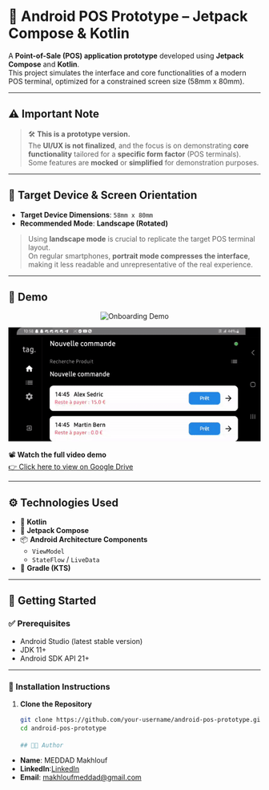 # 🧾 Android POS Prototype – Jetpack Compose & Kotlin

A **Point-of-Sale (POS) application prototype** developed using **Jetpack Compose** and **Kotlin**.  
This project simulates the interface and core functionalities of a modern POS terminal, optimized for a constrained screen size (58mm x 80mm).

---

## ⚠️ Important Note

> 🛠️ **This is a prototype version.**  
The **UI/UX is not finalized**, and the focus is on demonstrating **core functionality** tailored for a **specific form factor** (POS terminals).  
Some features are **mocked** or **simplified** for demonstration purposes.

---

## 📱 Target Device & Screen Orientation

- **Target Device Dimensions**: `58mm x 80mm`
- **Recommended Mode**: **Landscape (Rotated)**

> Using **landscape mode** is crucial to replicate the target POS terminal layout.  
On regular smartphones, **portrait mode compresses the interface**, making it less readable and unrepresentative of the real experience.

---

## 🎥 Demo

<p align="center">
  <img src="assets/onboarding.gif" width="600" alt="Onboarding Demo" />
</p>
<p align="center">
  <img src="assets/app.gif" width="600" alt="Main App Demo" />
</p>

📽️ **Watch the full video demo**  
[👉 Click here to view on Google Drive](https://drive.google.com/drive/folders/1UQmcvJhLZocOe3ldT-Z1qPXcfTUX4Chp?usp=sharing)


---

## ⚙️ Technologies Used

- 🧠 **Kotlin**
- 🎨 **Jetpack Compose**
- 📦 **Android Architecture Components**
  - `ViewModel`
  - `StateFlow` / `LiveData`
- 🧰 **Gradle (KTS)**

---

## 🚀 Getting Started

### ✅ Prerequisites

- Android Studio (latest stable version)
- JDK 11+
- Android SDK API 21+

---

### 🔧 Installation Instructions

1. **Clone the Repository**

   ```bash
   git clone https://github.com/your-username/android-pos-prototype.git
   cd android-pos-prototype

   ## 👨‍💻 Author

- **Name**: MEDDAD Makhlouf 
- **LinkedIn**:[LinkedIn](https://www.linkedin.com/in/makhlouf-meddad-6674332a5/)  
- **Email**: makhloufmeddad@gmail.com
